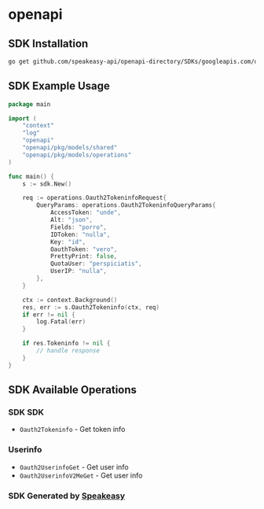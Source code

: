 # openapi

<!-- Start SDK Installation -->
## SDK Installation

```bash
go get github.com/speakeasy-api/openapi-directory/SDKs/googleapis.com/oauth2/v1/go
```
<!-- End SDK Installation -->

## SDK Example Usage
<!-- Start SDK Example Usage -->
```go
package main

import (
    "context"
    "log"
    "openapi"
    "openapi/pkg/models/shared"
    "openapi/pkg/models/operations"
)

func main() {
    s := sdk.New()

    req := operations.Oauth2TokeninfoRequest{
        QueryParams: operations.Oauth2TokeninfoQueryParams{
            AccessToken: "unde",
            Alt: "json",
            Fields: "porro",
            IDToken: "nulla",
            Key: "id",
            OauthToken: "vero",
            PrettyPrint: false,
            QuotaUser: "perspiciatis",
            UserIP: "nulla",
        },
    }

    ctx := context.Background()
    res, err := s.Oauth2Tokeninfo(ctx, req)
    if err != nil {
        log.Fatal(err)
    }

    if res.Tokeninfo != nil {
        // handle response
    }
}
```
<!-- End SDK Example Usage -->

<!-- Start SDK Available Operations -->
## SDK Available Operations

### SDK SDK

* `Oauth2Tokeninfo` - Get token info

### Userinfo

* `Oauth2UserinfoGet` - Get user info
* `Oauth2UserinfoV2MeGet` - Get user info
<!-- End SDK Available Operations -->

### SDK Generated by [Speakeasy](https://docs.speakeasyapi.dev/docs/using-speakeasy/client-sdks)
